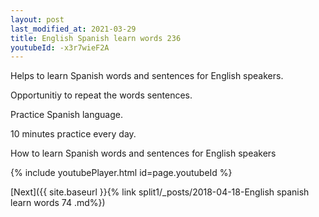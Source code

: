 ```yaml
---
layout: post
last_modified_at: 2021-03-29
title: English Spanish learn words 236 
youtubeId: -x3r7wieF2A
---
```

 
 
Helps to learn Spanish words and sentences for English speakers.

Opportunitiy to repeat the words sentences. 

Practice Spanish language. 
 
10 minutes practice every day. 
 
How to learn Spanish words and sentences for English speakers 
 
{% include youtubePlayer.html id=page.youtubeId %}
 
 
[Next]({{ site.baseurl }}{% link  split1/_posts/2018-04-18-English spanish learn words 74 .md%})
 
